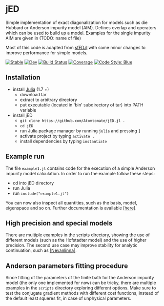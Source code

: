 # jED

Simple implementation of exact diagonalization for models such as die Hubbard or Anderson impurity model (AIM).
Defines overlap and operators which can be used to build up a model. Examples for the single impurity AIM are given in (TODO: name of file)

Most of this code is adapted from [sfED.jl](https://github.com/steffenbackes/sfED) with some minor changes to improve performance for simple models. 

[![Stable](https://img.shields.io/badge/docs-stable-blue.svg)](https://Atomtomate.github.io/jED.jl/stable/)
[![Dev](https://img.shields.io/badge/docs-dev-blue.svg)](https://Atomtomate.github.io/jED.jl/dev/)
[![Build Status](https://github.com/Atomtomate/jED.jl/actions/workflows/CI.yml/badge.svg?branch=master)](https://github.com/Atomtomate/jED.jl/actions/workflows/CI.yml?query=branch%3Amaster)
[![Coverage](https://codecov.io/gh/Atomtomate/jED.jl/branch/master/graph/badge.svg)](https://codecov.io/gh/Atomtomate/jED.jl)
[![Code Style: Blue](https://img.shields.io/badge/code%20style-blue-4495d1.svg)](https://github.com/invenia/BlueStyle)

## Installation

  - install [Julia](https://julialang.org/downloads) (1.7 +)
    - download tar
    - extract to arbitrary directory
    - put executable (located in 'bin' subdirectory of tar) into PATH variable  
  - install jED
    - `git clone https://github.com/Atomtomate/jED.jl .`
    - `cd jED`
    - run Julia package manager by running `julia` and pressing `]`
    - activate project by typing `activate .`
    - install dependencies by typing `instantiate`

## Example run

The file `example1.jl` contains code for the execution of a simple Anderson impurity model calculation.
In order to run the example follow these steps:

  - cd into jED directory
  - run Julia
  - run `include("example1.jl")`

You can now also inspect all quantities, such as the basis, model, eigenspace and so on.
Further documentation is available [[here]](https://Atomtomate.github.io/jED.jl/dev/).

## High precision and special models

There are multiple examples in the scripts directory, showing the use of different models (such as the Hofstadter model) and the use of higher precision.
The second use case may improve stability for analytic continuation, such as [[Nevanlinna]](https://github.com/SpM-lab/Nevanlinna.jl).

## Anderson parameters fitting procedure

Since fitting of the parameters of the finite bath for the Anderson impurity model (the only one implemented for now) can be tricky, there are multiple examples in the `scripts` directory exploring different options.
Make sure to test the conjugate gradient methods with different cost functions, instead of the default least squeres fit, in case of unphysical parameters.
